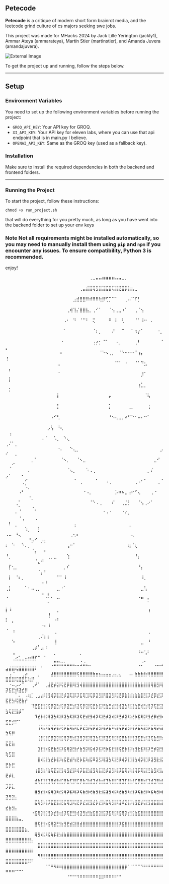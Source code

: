 ## Petecode

**Petecode** is a critique of modern short form brainrot media, and the leetcode grind culture of cs majors seeking swe jobs. 

This project was made for MHacks 2024 by Jack Lille Yerington (jackly1), Ammar Ateya (ammarateya), Martín Stier (martinstier), and Amanda Juvera (amandajuvera). 

![External Image](https://d112y698adiu2z.cloudfront.net/photos/production/software_photos/003/051/756/datas/gallery.jpg)


To get the project up and running, follow the steps below.

---

## Setup

### Environment Variables

You need to set up the following environment variables before running the project:

- `GROQ_API_KEY`: Your API key for GROQ.
- `XI_API_KEY`: Your API key for eleven labs, where you can use that api endpoint that is in main.py I believe.
- `OPENAI_API_KEY`: Same as the GROQ key (used as a fallback key).

### Installation

Make sure to install the required dependencies in both the backend and frontend folders.

---

### Running the Project

To start the project, follow these instructions:

```
chmod +x run_project.sh
```
that will do everything for you pretty much, as long as you have went into the backend folder to set up your env keys

### Note Not all requirements might be installed automatically, so you may need to manually install them using `pip` and `npm` if you encounter any issues. To ensure compatibility, Python 3 is recommended.

enjoy!

⠀⠀⠀⠀⠀⠀⠀⠀⠀⠀⠀⠀⠀⠀⠀⠀⠀⠀⠀⠀⠀⠀⠀⠀⠀⠀⢀⣀⣤⣤⣶⣶⣶⣶⣤⣤⣀⡀⠀⠀⠀⠀⠀⠀⠀⠀⠀⠀⠀⠀⠀⠀⠀⠀⠀⠀⠀⠀⠀⠀⠀⠀⠀
⠀⠀⠀⠀⠀⠀⠀⠀⠀⠀⠀⠀⠀⠀⠀⠀⠀⠀⠀⠀⠀⠀⠀⢀⣤⣾⣿⢿⣻⣿⣽⣯⣿⢯⣿⣟⣿⡿⣷⣦⣀⠀⠀⠀⠀⠀⠀⠀⠀⠀⠀⠀⠀⠀⠀⠀⠀⠀⠀⠀⠀⠀⠀
⠀⠀⠀⠀⠀⠀⠀⠀⠀⠀⠀⠀⠀⠀⠀⠀⠀⠀⠀⠀⠀⣠⣾⣿⣿⠿⠾⠿⠿⢷⡿⢋⡉⠉⠁⠀⠀⢀⠤⠉⠏⡃⠀⠀⠀⠀⠀⠀⠀⠀⠀⠀⠀⠀⠀⠀⠀⠀⠀⠀⠀⠀⠀
⠀⠀⠀⠀⠀⠀⠀⠀⠀⠀⠀⠀⠀⠀⠀⠀⠀⠀⠀⢀⢾⢹⡌⣿⣿⣧⡀⢀⠊⠁⠀⠀⠈⢢⢀⣀⠰⠁⠀⠀⢀⠈⢢⠀⠀⠀⠀⠀⠀⠀⠀⠀⠀⠀⠀⠀⠀⠀⠀⠀⠀⠀⠀
⠀⠀⠀⠀⠀⠀⠀⠀⠀⠀⠀⠀⠀⠀⠀⠀⠀⠀⠠⠂⠀⠙⠀⠈⠉⠃⠀⢍⠀⠀⠀⠀⠛⠀⠇⠀⢃⠀⠀⠀⠈⠁⠸⠒⠀⠄⠀⠀⠀⠀⠀⠀⠀⠀⠀⠀⠀⠀⠀⠀⠀⠀⠀
⠀⠀⠀⠀⠀⠀⠀⠀⠀⠀⠀⠀⠀⠀⠀⠀⠀⠀⠁⠀⠀⠀⠀⠀⠀⠀⠀⠈⠆⡀⠀⠀⠀⠜⠀⠀⠉⠀⠀⠁⠲⡔⠁⠀⠀⠀⠀⠐⡀⠀⠀⠀⠀⠀⠀⠀⠀⠀⠀⠀⠀⠀⠀
⠀⠀⠀⠀⠀⠀⠀⠀⠀⠀⠀⠀⠀⠀⠀⠀⠀⠐⠀⠀⠀⠀⠀⠀⠀⠀⠀⢠⡴⡂⠈⠁⠀⠀⠠⡀⠀⠀⠀⠀⢀⠇⠀⠀⠀⠀⠀⠀⠈⡄⠀⠀⠀⠀⠀⠀⠀⠀⠀⠀⠀⠀⠀
⠀⠀⠀⠀⠀⠀⠀⠀⠀⠀⠀⠀⠀⠀⠀⠀⠀⠆⠀⠀⠀⠀⠀⠀⠀⠀⠀⠀⠀⠈⠑⠢⢀⡀⠀⠈⠑⠒⠒⠒⠉⢰⡄⠀⠀⠀⠀⠀⠀⢰⠀⠀⠀⠀⠀⠀⠀⠀⠀⠀⠀⠀⠀
⠀⠀⠀⠀⠀⠀⠀⠀⠀⠀⠀⠀⠀⠀⠀⠀⢠⠀⠀⠀⠀⠀⠀⠀⠀⠀⠀⠀⠀⠀⠀⠀⠀⠀⠉⠁⠀⠐⠀⠀⠈⠁⠙⣢⠀⠀⠀⠀⠀⠀⡄⠀⠀⠀⠀⠀⠀⠀⠀⠀⠀⠀⠀
⠀⠀⠀⠀⠀⠀⠀⠀⠀⠀⠀⠀⠀⠀⠀⠀⠈⠀⠀⠀⠀⠀⠀⠀⠀⠀⠀⠀⠀⠀⠀⠀⠀⠀⠀⠀⠀⠀⠀⠀⠀⠀⡸⠁⠀⠀⠀⠀⠀⠀⡇⠀⠀⠀⠀⠀⠀⠀⠀⠀⠀⠀⠀
⠀⠀⠀⠀⠀⠀⠀⠀⠀⠀⠀⠀⠀⠀⠀⠀⠀⠀⠀⠀⠀⠀⠀⠀⠀⠀⠀⠀⠀⠀⠀⠀⠀⠀⠀⠀⠀⠀⠀⠀⠀⢰⣁⡀⠀⠀⠀⠀⠀⠀⠅⠀⠀⠀⠀⠀⠀⠀⠀⠀⠀⠀⠀
⠀⠀⠀⠀⠀⠀⠀⠀⠀⠀⠀⠀⠀⠀⠀⠀⡇⠀⠀⠀⠀⠀⠀⠀⠀⠀⠀⠀⠀⠀⠀⠀⡤⠀⠀⠀⠀⠀⠀⠀⠀⠀⠀⠈⢧⠀⠀⠀⠀⠀⠀⠀⠀⠀⠀⠀⠀⠀⠀⠀⠀⠀⠀
⠀⠀⠀⠀⠀⠀⠀⠀⠀⠀⠀⠀⠀⠀⠀⠀⡇⠀⠀⠀⠀⠀⠀⠀⠀⠀⠀⠀⠀⠀⠀⠀⡅⠀⠀⠀⠀⠀⢀⡀⠀⠀⠀⠀⢰⠀⠀⠀⠀⠀⠀⠀⠀⠀⠀⠀⠀⠀⠀⠀⠀⠀⠀
⠀⠀⠀⠀⠀⠀⠀⠀⠀⠀⠀⠀⠀⠀⠠⠊⢃⠀⠀⠀⠀⠀⠀⠀⠀⠀⠀⠀⠀⠀⠀⠀⠘⠢⢄⣀⡀⠴⠋⠑⠂⠤⠄⠒⠁⠀⠀⠀⠀⠀⠀⠀⠀⠀⠀⠀⠀⠀⠀⠀⠀⠀⠀
⠀⠀⠀⠀⠀⠀⠀⠀⠀⠀⠀⠀⠀⡠⢣⠀⠘⢆⠀⠀⠀⠀⠀⠀⠀⠀⠀⠀⠀⠀⠀⠀⠀⠀⠀⠀⠀⠀⠀⠀⠀⠀⠀⠀⠀⠀⠀⠀⠀⠀⢠⠀⠀⠀⠀⠀⠀⠀⠀⠀⠀⠀⠀
⠀⠀⠀⠀⠀⠀⠀⠀⠀⠀⠀⠠⠈⠀⠀⠡⡀⠀⠑⢄⠀⠀⠀⠀⠀⠀⠀⠀⠀⠀⠀⠀⠀⠀⠀⠀⠀⠀⠀⠀⠀⠀⠀⠀⠀⠀⠀⠀⠀⢀⠌⠁⡀⠀⠀⠀⠀⠀⠀⠀⠀⠀⠀
⠀⠀⠀⠀⠀⠀⠀⠀⠀⠀⠀⠀⠀⠀⠀⠀⠐⠄⠀⠀⠑⢄⡀⠀⠀⠀⠀⠀⠀⠀⠀⠀⠀⠀⠀⠀⠀⠀⠀⠀⠀⠀⠀⠀⠀⠀⠀⠀⡠⠊⠀⠀⠄⠀⠀⠀⠀⠀⠀⠀⠀⠀⠀
⠀⠀⠀⠀⠀⠀⠀⠀⡀⠁⠀⠀⠀⠀⠀⠀⠀⠈⠢⡀⠀⠀⠈⠢⣀⠀⠀⠀⠀⠀⠀⠀⠀⠀⠀⠀⠀⠀⠀⠀⠀⠀⠀⠀⠀⠀⣀⠊⠀⠀⢀⠊⠀⠀⠀⠀⠀⠀⠀⠀⠀⠀⠀
⠀⠀⠀⠀⠀⠀⠀⠄⠀⠀⠀⠀⠀⠀⠀⠀⠀⠀⠀⠈⠢⡀⠀⠀⠀⠑⠠⢀⠀⠀⠀⠀⠀⠀⠀⠀⠀⠀⠀⠀⠀⠀⠀⠀⡀⠎⠀⠀⠀⡠⠁⠀⠀⠀⠂⠀⠀⠀⠀⠀⠀⠀⠀
⠀⠀⠀⠀⠀⢀⠊⠀⠀⠀⠀⠀⠀⠀⠀⠀⠀⠀⠀⠀⠀⠈⠀⢀⠀⠀⠀⠀⠁⠀⠀⠠⢀⠀⠀⠀⠀⠀⠀⠀⢀⠠⠂⠁⠀⠀⠀⢀⠈⠀⠀⠀⠀⠀⠀⠡⡀⠀⠀⠀⠀⠀⠀
⠀⠀⠀⠀⠠⠃⠀⠀⠀⠀⠀⠀⠀⠀⠀⠀⠀⠀⠀⠀⠀⠀⠀⠀⠐⠠⡀⠀⠀⠀⠀⠀⠀⠀⡡⠶⠦⣀⢠⠖⠋⢄⠀⠀⠀⢀⠐⠀⠀⠀⠀⠀⠀⠀⠀⠀⠐⡀⠀⠀⠀⠀⠀
⠀⠀⠀⢀⠁⠀⠀⠀⠀⠀⠀⠀⠀⠀⠀⠀⠀⠀⠀⠀⠀⠀⠀⠀⠀⠀⠈⠑⠠⢀⠀⠀⠀⠎⠀⠀⢀⣈⡃⠀⠀⠈⢢⢀⠔⠁⠀⠀⠀⠀⠀⠀⠀⢁⠀⠀⠀⠐⡀⠀⠀⠀⠀
⠀⠀⠀⠂⠀⠀⠀⠀⠀⠀⠀⠀⠀⠀⠀⠀⠀⠀⠀⠀⠀⠀⠀⠀⠀⠀⠀⠀⠀⠀⠈⠐⠈⠀⠀⠀⠈⠊⠄⠀⠀⠀⠀⠀⠀⠀⠀⠀⠀⠀⠀⠀⠀⠈⢠⠀⠀⠀⠠⠀⠀⠀⠀
⠀⠇⠀⡀⠀⠀⠀⠀⠀⠀⠀⠀⠀⠀⠀⠀⠀⠀⠀⠀⠀⢠⠀⠀⠀⠀⠀⠀⠀⠀⠀⠀⠀⠀⠀⠀⠀⠀⢀⠀⠀⠀⠀⠀⠀⠀⠀⠀⠀⠀⠀⠀⠀⠀⠀⠱⡀⠀⠀⡃⠀⠀⠀
⠠⠤⠀⠘⢄⠀⠀⠀⠀⠀⠀⠀⠀⠀⠀⠀⠀⠀⠀⠀⢀⢂⠆⠀⠀⠀⠀⠀⠀⠀⠀⠀⠀⠀⠀⠀⠀⠀⠀⢄⠀⠀⠀⠀⠀⠀⠀⠀⠀⠀⠀⠀⠀⠀⠀⠀⠘⡤⠊⠀⡠⡄⠀
⠆⠀⠑⠀⠀⠑⠄⡀⠀⠀⠀⠀⠀⠀⠀⠀⠀⠀⠀⢠⠒⠁⠀⠀⠀⠀⠀⠀⠀⠀⠀⠀⠀⠀⠀⠀⠀⠀⢶⠈⢆⠀⠀⠀⠀⠀⠀⠀⠀⠀⠀⠀⠀⠀⠀⠀⠀⠈⡄⠀⠀⠆⠀
⠘⡀⠀⠀⠀⠀⠀⠀⠀⠀⠀⠀⠀⢀⡀⣀⠀⠀⠀⢱⠀⠀⠀⠀⠀⠀⠀⠀⠀⠀⠀⠀⠀⠀⠀⠀⠀⠀⠀⠀⠘⡄⠀⠀⠀⠀⠀⠀⠀⠀⠀⠀⠀⠀⠀⠀⠀⠀⠈⣄⠚⠀⠀
⠀⡏⢂⡀⠀⠀⠀⠀⠀⠀⠀⠀⠀⠀⠀⠀⠀⠀⡀⠎⠀⠀⠀⠀⠀⠀⠀⠀⠀⠀⠀⠀⠀⠀⠀⠀⠀⠀⠀⠀⠀⠘⡄⠀⠀⠀⠀⠀⠀⠀⠀⠀⠀⠀⠀⠀⠀⠀⠀⠈⡄⠃⠀
⠀⡇⠀⠈⠆⡀⠀⠀⠀⠀⠀⠀⠀⠀⠀⠀⠉⠁⠸⠀⠀⠀⠀⠀⠀⠀⠀⠀⠀⠀⠀⠀⠀⠀⠀⠀⠀⠀⠀⠀⠀⠀⠸⡀⠀⠀⠀⠀⠀⠀⠀⠀⠀⠀⠀⠀⠀⠀⠀⠀⠰⠸⠀
⢀⡇⠀⠀⠀⠀⠁⠂⠤⢀⡀⠀⠀⠀⠀⠀⣀⠐⠁⠀⠀⠀⠀⠀⠀⠀⠀⠀⠀⠀⠀⠀⠀⠀⠀⠀⠀⠀⠀⠀⠀⠀⣀⢣⠀⠀⠀⠀⠀⠀⠀⠀⠀⠀⠀⠀⠀⠀⠀⠀⠰⠀⡆
⠈⠀⠀⠀⠀⠀⠀⠀⠀⠀⠀⠀⠈⠁⠁⠀⠒⠀⠀⠀⠀⠀⠀⠀⠀⠀⠀⠀⠀⠀⠀⠀⠀⠀⠀⠀⠀⠀⠀⠀⠀⠈⠛⠀⡆⠀⠀⠀⠀⠀⠀⠀⠀⠀⠀⠀⠀⠀⠀⠀⠀⠀⠁
⡇⠸⠀⠀⠀⠀⠀⠀⠀⠀⠀⠀⠀⠀⠀⠀⡀⠀⠀⠀⠀⠀⠀⠀⠀⠀⠀⠀⠀⠀⠀⠀⠀⠀⠀⠀⠀⠀⠀⠀⠀⠀⠀⠀⢰⠀⠀⠀⠀⠀⠀⠀⠀⠀⠀⠀⠀⠀⠀⠀⠀⠀⢸
⠇⠀⡄⠀⠀⠀⠀⠀⠀⠀⠀⠀⠀⠀⠀⠐⠃⠀⠀⠀⠀⠀⠀⠀⠀⠀⠀⠀⠀⠀⠀⠀⠀⠀⠀⠀⠀⠀⠀⠀⠀⠀⠀⠀⠀⠀⠀⠀⠀⠀⠀⠀⠀⠀⠀⠀⠀⠀⠀⠀⠐⠆⠸
⠈⠀⠰⠀⠀⠀⠀⠀⠀⠀⠀⠀⠀⠀⠀⢀⠀⠀⠀⠀⠀⠀⠀⠀⠀⠀⠀⠀⠀⠀⠀⠀⠀⠀⠀⠀⠀⠀⠀⠀⠀⠀⠀⠀⢀⠀⠀⠀⠀⠀⠀⠀⠀⠀⠀⠀⠀⠀⠀⢀⠌⡆⡆
⠀⠀⠱⠀⠀⠀⠀⠀⠀⠀⠀⠀⠀⠀⠀⢸⠀⠀⠀⠀⠀⠀⠀⠀⠀⠀⠀⠀⠀⠀⠀⠀⠀⠀⠀⠀⠀⠀⠀⠀⠀⠀⣀⠀⠘⠀⠀⠀⠀⠀⠀⠀⠀⠀⠀⠀⠀⢀⡴⠃⣠⠰⠀
⠀⠀⢠⠀⠀⠀⠀⠀⠀⠀⠀⠀⠀⠀⠀⡀⠀⠀⠀⠀⠀⠀⠀⡀⠀⠀⠀⠀⠀⠀⠀⠀⠀⠀⠀⠀⠀⠀⠀⠀⠀⠘⠒⢡⠃⠀⠀⠀⠀⠀⠀⢀⣔⣁⣀⣤⣶⣿⡏⠉⠀⠁⠀
⠀⠀⠀⠀⠀⠀⠀⠀⠀⠀⠀⠀⠀⠀⢀⣿⣿⣶⣦⣤⣤⣄⣀⣨⣴⣄⡀⠀⠀⠀⠀⠀⠀⠀⠀⠀⠀⠀⠀⠀⠀⢀⡐⠁⠀⠀⢀⣀⣠⣴⣾⣿⢯⣿⣿⣿⣿⣿⠇⠀⠁⠀⠀
⠀⢠⠈⠀⠀⢀⡴⠀⠀⠀⡀⠀⠀⠀⣼⣿⣿⣿⣿⣿⣿⣿⢯⣿⣿⣿⣿⣷⣶⣦⣤⣤⣤⣠⣄⣄⠀⠀⠠⠄⣷⣷⣷⣷⢿⣿⣿⣿⣿⣿⣿⣿⢯⣿⣟⣯⢷⡟⠀⠀⠀⠀⠀
⠀⠐⠤⡠⠔⠉⠀⠀⢀⠞⠁⠀⢀⣼⣟⡾⣽⢯⣟⡿⣿⢿⣻⢾⣿⣿⣿⣿⣿⣿⣿⣿⣿⣿⣿⣿⣿⣿⣿⣿⣿⣷⣷⣿⣿⢿⣿⣻⢿⡽⣯⣟⡾⣽⣞⡿⠀⠀⠀⠀⠀⠀
⠀⠀⠀⠁⠄⠀⠠⢶⡁⢀⣠⣴⢿⣻⢾⡽⣯⣟⡾⣽⢯⡿⡽⣯⢿⣹⢯⡿⣽⣻⡟⣿⣽⣻⢯⣟⡿⣷⣷⣷⣷⣷⣿⣻⡽⣞⡿⣞⡽⣯⣟⣳⢯⣟⣷⡞⠀⠀⠀⠀⠀⠀⠀
⠀⠀⠀⠀⠀⠀⠀⠀⠹⣟⣯⣟⣯⢯⡿⣽⣳⢯⡿⣽⣛⡾⣽⢯⡿⣽⢯⣟⡷⣯⢟⣷⣛⣾⣻⢾⣽⣳⢿⣽⣳⣟⢾⣳⢿⡽⢯⣟⣽⣳⢯⣟⣻⡾⠉⠀⠀⠀⠀⠀⠀⠀⠀
⠀⠀⠀⠀⠀⠀⠀⠀⠀⠹⣞⡷⣯⢿⣽⣳⢯⡿⣽⣳⢯⡿⣽⢯⣟⣾⣻⢾⡽⢯⣟⡾⣽⢾⡽⣛⡾⣽⢯⣞⡷⣯⢿⡽⣻⣞⡿⣞⡷⣯⣟⡾⠏⠁⠀⠀⠀⠀⠀⠀⠀⠀⠀
⠀⠀⠀⠀⠀⠀⠀⠀⠀⠀⢸⢿⡽⣯⢾⡽⣯⢟⡷⣯⢿⡽⣏⡿⣞⣳⢯⡿⣽⣻⢾⡽⣯⠿⣽⢯⡿⣽⣻⢾⡽⣯⢯⣟⡷⣯⢿⡽⣽⣳⢯⡿⠀⠀⠀⠀⠀⠀⠀⠀⠀⠀⠀
⠀⠀⠀⠀⠀⠀⠀⠀⠀⠀⢨⡿⣽⣏⡿⣽⡽⣯⢿⡽⣻⢾⣽⣻⡽⣯⢿⣽⣳⢯⡿⣽⣫⢿⡽⣯⣟⣷⣿⣻⡽⣯⣟⡾⣽⢯⣷⣻⠷⣯⣟⣷⠀⠀⠀⠀⠀⠀⠀⠀⠀⠀⠀
⠀⠀⠀⠀⠀⠀⠀⠀⠀⠀⣹⣟⡷⣯⣟⣷⣻⡽⣯⢿⣽⣻⡞⣷⣻⡽⣯⢾⡽⣯⢟⡷⣯⣟⣿⢯⣟⡷⣯⢷⣻⣗⣯⢿⡽⣛⡾⣽⣻⢷⣫⣿⠀⠀⠀⠀⠀⠀⠀⠀⠀⠀⠀
⠀⠀⠀⠀⠀⠀⠀⠀⠀⠀⣿⢾⣽⣳⣞⡷⣯⢷⣯⣟⣾⢳⣟⡷⣯⢷⣯⠿⣽⣫⢿⣽⣳⢯⣟⡿⢾⡽⣏⣿⣳⢾⡽⣏⡿⣽⣻⣗⣯⣟⡷⣟⠀⠀⠀⠀⠀⠀⠀⠀⠀⠀⠀
⠀⠀⠀⠀⠀⠀⠀⠀⠀⢰⣿⣻⡞⣷⢯⣟⣽⣻⢶⣻⣞⡿⢾⡽⣯⣟⣾⣻⢷⣯⣟⡾⣽⣻⢾⡽⣯⢿⡽⣾⢽⡯⢿⣽⣛⣷⣻⢞⣧⣟⡾⣇⠀⠀⠀⠀⠀⠀⠀⠀⠀⠀⠀
⠀⠀⠀⠀⠀⠀⠀⠀⠀⣾⢷⣏⣿⣹⢿⡾⣷⣏⡿⣷⢏⡿⣏⡿⣷⣹⣾⣹⡾⣷⣾⣹⢷⣿⣏⣿⣹⡏⣿⡾⣏⡿⣿⡾⣹⣾⣹⢿⣾⡹⡿⣇⠀⠀⠀⠀⠀⠀⠀⠀⠀⠀⠀
⠀⠀⠀⠀⠀⠀⠀⠀⠀⣿⣻⣞⡷⣯⢿⣹⢷⣫⢿⡽⣯⢿⡽⢯⣷⣻⢞⣷⣻⣗⣯⣽⣻⢾⡽⣞⣷⣻⢷⣻⡽⢯⣷⣻⠷⣯⢷⣻⢾⣽⣻⣽⡄⠀⠀⠀⠀⠀⠀⠀⠀⠀⠀
⠀⠀⠀⠀⠀⠀⠀⠀⠀⣯⢷⣻⢾⡽⣯⣟⣯⣟⣯⢿⣹⢯⣟⡿⣞⣽⣻⣞⡷⣞⡷⣯⢷⣻⡿⣽⠾⣝⣯⢷⣻⣟⡾⣽⣻⣽⣯⣿⣽⣞⣷⣻⡄⠀⠀⠀⠀⠀⠀⠀⠀⠀⠀
⠀⠀⠀⠀⠀⠀⠀⠀⠐⣯⢿⡽⣯⣻⡵⣞⡷⣾⡽⢯⣟⣻⢾⣽⣻⣞⣷⣯⣿⣽⣯⡽⣯⢿⡽⣯⢿⡽⣞⣯⣷⣯⣿⣿⣿⣿⣿⣿⣿⣿⣿⣿⣷⣤⡀⠀⠀⠀⠀⠀⠀⠀⠀
⠀⠀⠀⠀⠀⠀⠀⠀⠀⣿⢯⣟⡷⣯⢿⣽⣛⣷⣻⣟⣾⣽⣿⣾⣿⣿⣿⣿⣿⣿⣿⣿⣿⣿⣿⡽⣯⣿⣿⣿⣿⣿⣿⣿⣿⣿⣿⣿⣿⣿⣿⣿⣿⣿⣿⣦⡀⠀⠀⠀⠀⠀⠀
⠀⠀⠀⠀⠀⠀⠀⠀⠀⢿⣻⢾⡽⣯⢷⡯⣟⣾⣷⣿⣿⣿⣿⣿⣿⣿⣿⣿⣿⣿⣿⣿⣿⣿⣿⣿⣿⣿⣿⣿⣿⣿⣿⣿⣿⣿⣿⣿⣿⣿⣿⣿⣿⣿⣿⣿⣿⡄⠀⠀⠀⠀⠀
⠀⠀⠀⠀⠀⠀⠀⠀⠀⠀⣿⣿⣿⣿⣿⣿⣿⣿⣿⣿⣿⣿⣿⣿⣿⣿⣿⣿⣿⣿⣿⣿⣿⣿⣿⣿⣿⣿⣿⣿⣿⣿⣿⣿⣿⣿⣿⣿⣿⣿⣿⣿⣿⣿⣿⣿⣿⡇⠀⠀⠀⠀⠀
⠀⠀⠀⠀⠀⠀⠀⠀⠀⠀⠻⢿⣿⣿⣿⣿⣿⣿⣿⣿⣿⣿⣿⣿⣿⣿⣿⣿⣿⣿⣿⣿⣿⣿⣿⣿⣿⣿⣿⣿⣿⣿⣿⣿⣿⣿⣿⣿⣿⣿⣿⣿⣿⣿⣿⣿⠿⠃⠀⠀⠀⠀⠀
⠀⠀⠀⠀⠀⠀⠀⠀⠀⠀⠀⠀⠈⠉⠛⠻⠿⢿⣿⣿⣿⣿⣿⣿⣿⣿⣿⣿⣿⣿⣿⣿⣿⣿⣿⣿⣿⡿⠁⠉⠉⠉⠙⠛⠛⠛⠛⠛⠛⠛⠛⠛⠉⠉⠁⠀⠀⠀⠀⠀⠀⠀⠀
⠀⠀⠀⠀⠀⠀⠀⠀⠀⠀⠀⠀⠀⠀⠀⠀⠀⠀⠀⠈⠉⠉⠙⠛⠛⠛⠛⠛⠛⠿⠟⠛⠛⠛⠋⠉⠀⠀⠀⠀⠀⠀⠀⠀⠀⠀⠀⠀⠀⠀⠀⠀⠀⠀⠀⠀⠀⠀⠀⠀⠀⠀⠀
